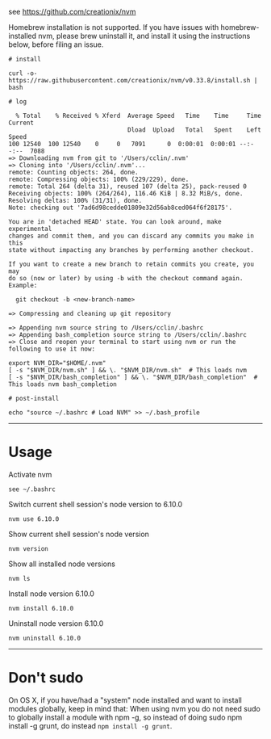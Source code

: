 see https://github.com/creationix/nvm

Homebrew installation is not supported. If you have issues with homebrew-installed nvm, please brew uninstall it, and install it using the instructions below, before filing an issue.

```
# install

curl -o- https://raw.githubusercontent.com/creationix/nvm/v0.33.8/install.sh | bash
```

```
# log

  % Total    % Received % Xferd  Average Speed   Time    Time     Time  Current
                                 Dload  Upload   Total   Spent    Left  Speed
100 12540  100 12540    0     0   7091      0  0:00:01  0:00:01 --:--:--  7088
=> Downloading nvm from git to '/Users/cclin/.nvm'
=> Cloning into '/Users/cclin/.nvm'...
remote: Counting objects: 264, done.
remote: Compressing objects: 100% (229/229), done.
remote: Total 264 (delta 31), reused 107 (delta 25), pack-reused 0
Receiving objects: 100% (264/264), 116.46 KiB | 8.32 MiB/s, done.
Resolving deltas: 100% (31/31), done.
Note: checking out '7ad6d98cedde01809e32d56ab8ced064f6f28175'.

You are in 'detached HEAD' state. You can look around, make experimental
changes and commit them, and you can discard any commits you make in this
state without impacting any branches by performing another checkout.

If you want to create a new branch to retain commits you create, you may
do so (now or later) by using -b with the checkout command again. Example:

  git checkout -b <new-branch-name>

=> Compressing and cleaning up git repository

=> Appending nvm source string to /Users/cclin/.bashrc
=> Appending bash_completion source string to /Users/cclin/.bashrc
=> Close and reopen your terminal to start using nvm or run the following to use it now:

export NVM_DIR="$HOME/.nvm"
[ -s "$NVM_DIR/nvm.sh" ] && \. "$NVM_DIR/nvm.sh"  # This loads nvm
[ -s "$NVM_DIR/bash_completion" ] && \. "$NVM_DIR/bash_completion"  # This loads nvm bash_completion
```

```
# post-install

echo "source ~/.bashrc # Load NVM" >> ~/.bash_profile
```

----

# Usage

Activate nvm

```
see ~/.bashrc
```

Switch current shell session's node version to 6.10.0

```
nvm use 6.10.0
```

Show current shell session's node version

```
nvm version
```

Show all installed node versions

```
nvm ls
```

Install node version 6.10.0

```
nvm install 6.10.0
```

Uninstall node version 6.10.0

```
nvm uninstall 6.10.0
```

---

# Don't sudo

On OS X, if you have/had a "system" node installed and want to install modules globally, keep in mind that: When using nvm you do not need sudo to globally install a module with npm -g, so instead of doing sudo npm install -g grunt, do instead `npm install -g grunt`.
